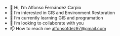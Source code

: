 - 👋 Hi, I’m Alfonso Fernández Carpio
- 👀 I’m interested in GIS and Environment Restoration
- 🌱 I’m currently learning GIS and programation
- 💞️ I’m looking to collaborate with you
- 📫 How to reach me alfonsofdez97@gmail.com

<!---
alfercar/alfercar is a ✨ special ✨ repository because its `README.md` (this file) appears on your GitHub profile.
You can click the Preview link to take a look at your changes.
--->
